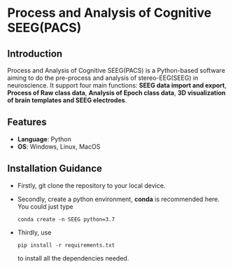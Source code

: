 #  Process and Analysis of Cognitive SEEG(PACS) 
## Introduction

Process and Analysis of Cognitive SEEG(PACS) is a Python-based software aiming to do the pre-process and analysis of stereo-EEG(SEEG) in neuroscience. It support four main functions: __SEEG data import and export__, __Process of Raw class data__, __Analysis of Epoch class data__, __3D visualization of brain templates and SEEG electrodes__.

## Features

- __Language__: Python
- __OS__: Windows, Linux, MacOS

## Installation Guidance

- Firstly, git clone the repository to your local device.

- Secondly, create a python environment, __conda__ is recommended here. You could just type  

  ```
  conda create -n SEEG python=3.7  
  ```

- Thirdly, use 

   ```
   pip install -r requirements.txt
   ```

  to install all the dependencies needed.

